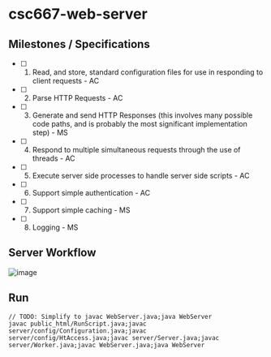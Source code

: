 # csc667-web-server

## Milestones / Specifications

- [ ] 1. Read, and store, standard configuration files for use in responding to client requests - AC
- [ ] 2. Parse HTTP Requests - AC
- [ ] 3. Generate and send HTTP Responses (this involves many possible code paths, and is probably the most significant implementation step) - MS
- [ ] 4. Respond to multiple simultaneous requests through the use of threads - AC
- [ ] 5. Execute server side processes to handle server side scripts - AC
- [ ] 6. Support simple authentication - AC
- [ ] 7. Support simple caching - MS
- [ ] 8. Logging - MS

## Server Workflow

![image](https://user-images.githubusercontent.com/68071075/134900964-552f296d-bdfb-4d1e-98c3-c1afae770a6f.png)

## Run

```
// TODO: Simplify to javac WebServer.java;java WebServer
javac public_html/RunScript.java;javac server/config/Configuration.java;javac server/config/HtAccess.java;javac server/Server.java;javac server/Worker.java;javac WebServer.java;java WebServer
```
